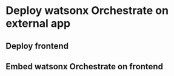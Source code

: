 # Deploy watsonx Orchestrate on external app

## Deploy frontend

## Embed watsonx Orchestrate on frontend